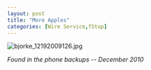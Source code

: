 ```yaml
---
layout: post
title: "More Apples"
categories: [Wire Service,fStop]
---
```

<p><img alt="bjorke_12192009126.jpg" src="http://www.botzilla.com/blog/archives/pix2010/bjorke_12192009126.jpg" align="center" class="img-responsive" border="0" /></p>

<p class="well"><i>Found in the phone backups -- December 2010</i></p>


<!--more-->

